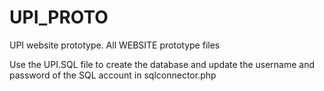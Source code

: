 # UPI_PROTO
UPI website prototype.
All WEBSITE prototype files

Use the UPI.SQL file to create the database 
and update the username and password 
of the SQL account in sqlconnector.php
